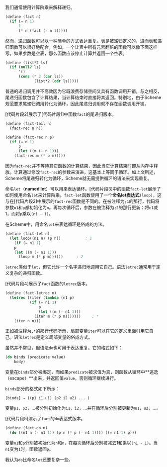 我们通常使用计算阶乘来解释递归。

```scheme
(define (fact n)
  (if (= n 1)
      1
      (* n (fact (- n 1)))))
```

然而，递归函数可以以一种简单的方式表达重复。表是被递归定义的，进而表和递归函数可以很好地配合。例如，一个让表中所有元素翻倍的函数可以像下面这样写。如果参数是空表，那么函数应该停止计算并返回一个空表。

```scheme
(define (list*2 ls)
  (if (null? ls)
      '()
      (cons (* 2 (car ls))
             (list*2 (cdr ls)))))
```

普通的递归调用并不高效因为它既浪费存储空间又具有函数调用开销。与之相反，尾递归函数包含了计算结果，当计算结束时直接将其返回。特别地，由于Scheme规范要求尾递归调用转化为循环，因此尾递归调用就不存在函数调用开销。

[代码片段2]展示了[代码片段1]中函数`fact`的尾递归版本。

```scheme
(define (fact-tail n)
  (fact-rec n n))

(define (fact-rec n p)
  (if (= n 1)
      p
      (let ((m (- n 1)))
    (fact-rec m (* p m)))))
```

因为`fact-rec`并不等待其它函数的计算结果，因此当它计算结束时即从内存中释放。计算通过修改`fact-rec`的参数来演进，这基本上等同于循环。如上文所述，Scheme将尾递归转化为循环，Scheme就无需提供循环的语法来实现重复。

命名`let`（**named let**）可以用来表达循环。[代码片段3]中的函数`fact-let`展示了如何使用命名`let`来计算阶乘。`fact-let`函数使用了一个**命名let表达式**`(loop)`，这与在[代码片段2]中展示的`fact-rec`函数是不同的。在被注释为`;1`的那行，代码将参数`n1`和`p`都初始化为`n`。再每次循环后，参数在被注释为`;2`的那行更新：将`n1`减1，而将`p`乘以`(n1 - 1)`。

在Scheme中，用命名`let`来表达循环是俗成的方法。

```scheme
(define (fact-let n)
  (let loop((n1 n) (p n))           ; 1
    (if (= n1 1)                    
    p
    (let ((m (- n1 1)))
      (loop m (* p m))))))      ; 2
```

`letrec`类似于`let`，但它允许一个名字递归地调用它自己。语法`letrec`通常用于定义复杂的递归函数。

[代码片段4]展示了`fact`函数的`letrec`版本。

```scheme
(define (fact-letrec n)
  (letrec ((iter (lambda (n1 p)
           (if (= n1 1)
               p
               (let ((m (- n1 1)))
             (iter m (* p m)))))))     ; *
    (iter n n)))
```

正如被注释为`;*`的那行代码所示，局部变量`iter`可以在它的定义里面引用它自己。语法`letrec`是定义局部变量的俗成方式。

虽然并不常见，但语法`do`也可用于表达重复。它的格式如下：

```scheme
(do binds (predicate value)
    body)
```

变量在`binds`部分被绑定，而如果`predicate`被求值为真，则函数从循环中**逃逸（escape）**出来，并返回值`value`，否则循环继续进行。

`binds`部分的格式如下所示：

```
[binds] → ((p1 i1 u1) (p2 i2 u2) ... )
```

变量`p1`，`p2`，...被分别初始化为`i1`，`i2`，...并在循环后分别被更新为`u1`，`u2`，...。

[代码片段5]演示了`fact`的`do`表达式版本。

```scheme
(define (fact-do n)
  (do ((n1 n (- n1 1)) (p n (* p (- n1 1)))) ((= n1 1) p)))
```

变量`n1`和`p`分别被初始化为`n`和`n`，在每次循环后分别被减去1和乘以`(n1 - 1)`。当`n1`变为`1`时，函数返回`p`。

我认为`do`比命名`let`还要复杂一些。
